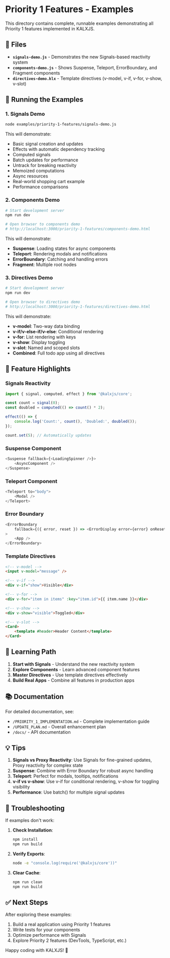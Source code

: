 # Priority 1 Features - Examples

This directory contains complete, runnable examples demonstrating all Priority 1 features implemented in KALXJS.

## 📁 Files

- **`signals-demo.js`** - Demonstrates the new Signals-based reactivity system
- **`components-demo.js`** - Shows Suspense, Teleport, ErrorBoundary, and Fragment components
- **`directives-demo.klx`** - Template directives (v-model, v-if, v-for, v-show, v-slot)

## 🚀 Running the Examples

### 1. Signals Demo

```bash
node examples/priority-1-features/signals-demo.js
```

This will demonstrate:
- Basic signal creation and updates
- Effects with automatic dependency tracking
- Computed signals
- Batch updates for performance
- Untrack for breaking reactivity
- Memoized computations
- Async resources
- Real-world shopping cart example
- Performance comparisons

### 2. Components Demo

```bash
# Start development server
npm run dev

# Open browser to components demo
# http://localhost:3000/priority-1-features/components-demo.html
```

This will demonstrate:
- **Suspense**: Loading states for async components
- **Teleport**: Rendering modals and notifications
- **ErrorBoundary**: Catching and handling errors
- **Fragment**: Multiple root nodes

### 3. Directives Demo

```bash
# Start development server
npm run dev

# Open browser to directives demo
# http://localhost:3000/priority-1-features/directives-demo.html
```

This will demonstrate:
- **v-model**: Two-way data binding
- **v-if/v-else-if/v-else**: Conditional rendering
- **v-for**: List rendering with keys
- **v-show**: Display toggling
- **v-slot**: Named and scoped slots
- **Combined**: Full todo app using all directives

## 📖 Feature Highlights

### Signals Reactivity

```javascript
import { signal, computed, effect } from '@kalxjs/core';

const count = signal(0);
const doubled = computed(() => count() * 2);

effect(() => {
    console.log('Count:', count(), 'Doubled:', doubled());
});

count.set(5); // Automatically updates
```

### Suspense Component

```javascript
<Suspense fallback={<LoadingSpinner />}>
    <AsyncComponent />
</Suspense>
```

### Teleport Component

```javascript
<Teleport to="body">
    <Modal />
</Teleport>
```

### Error Boundary

```javascript
<ErrorBoundary
    fallback={({ error, reset }) => <ErrorDisplay error={error} onReset={reset} />}
>
    <App />
</ErrorBoundary>
```

### Template Directives

```html
<!-- v-model -->
<input v-model="message" />

<!-- v-if -->
<div v-if="show">Visible</div>

<!-- v-for -->
<div v-for="item in items" :key="item.id">{{ item.name }}</div>

<!-- v-show -->
<div v-show="visible">Toggled</div>

<!-- v-slot -->
<Card>
    <template #header>Header Content</template>
</Card>
```

## 🎯 Learning Path

1. **Start with Signals** - Understand the new reactivity system
2. **Explore Components** - Learn advanced component features
3. **Master Directives** - Use template directives effectively
4. **Build Real Apps** - Combine all features in production apps

## 📚 Documentation

For detailed documentation, see:
- `/PRIORITY_1_IMPLEMENTATION.md` - Complete implementation guide
- `/UPDATE_PLAN.md` - Overall enhancement plan
- `/docs/` - API documentation

## 💡 Tips

1. **Signals vs Proxy Reactivity**: Use Signals for fine-grained updates, Proxy reactivity for complex state
2. **Suspense**: Combine with Error Boundary for robust async handling
3. **Teleport**: Perfect for modals, tooltips, notifications
4. **v-if vs v-show**: Use v-if for conditional rendering, v-show for toggling visibility
5. **Performance**: Use batch() for multiple signal updates

## 🐛 Troubleshooting

If examples don't work:

1. **Check Installation**:
   ```bash
   npm install
   npm run build
   ```

2. **Verify Exports**:
   ```bash
   node -e "console.log(require('@kalxjs/core'))"
   ```

3. **Clear Cache**:
   ```bash
   npm run clean
   npm run build
   ```

## ✅ Next Steps

After exploring these examples:

1. Build a real application using Priority 1 features
2. Write tests for your components
3. Optimize performance with Signals
4. Explore Priority 2 features (DevTools, TypeScript, etc.)

Happy coding with KALXJS! 🎉